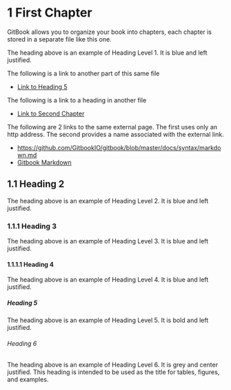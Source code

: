 <!--- @file
  First Chapter of EDK II Template Specification

  Copyright (c) 2017, Intel Corporation. All rights reserved.<BR>

  Redistribution and use in source (original document form) and 'compiled'
  forms (converted to PDF, epub, HTML and other formats) with or without
  modification, are permitted provided that the following conditions are met:

  1) Redistributions of source code (original document form) must retain the
     above copyright notice, this list of conditions and the following
     disclaimer as the first lines of this file unmodified.

  2) Redistributions in compiled form (transformed to other DTDs, converted to
     PDF, epub, HTML and other formats) must reproduce the above copyright
     notice, this list of conditions and the following disclaimer in the
     documentation and/or other materials provided with the distribution.

  THIS DOCUMENTATION IS PROVIDED BY TIANOCORE PROJECT "AS IS" AND ANY EXPRESS OR
  IMPLIED WARRANTIES, INCLUDING, BUT NOT LIMITED TO, THE IMPLIED WARRANTIES OF
  MERCHANTABILITY AND FITNESS FOR A PARTICULAR PURPOSE ARE DISCLAIMED. IN NO
  EVENT SHALL TIANOCORE PROJECT  BE LIABLE FOR ANY DIRECT, INDIRECT, INCIDENTAL,
  SPECIAL, EXEMPLARY, OR CONSEQUENTIAL DAMAGES (INCLUDING, BUT NOT LIMITED TO,
  PROCUREMENT OF SUBSTITUTE GOODS OR SERVICES; LOSS OF USE, DATA, OR PROFITS;
  OR BUSINESS INTERRUPTION) HOWEVER CAUSED AND ON ANY THEORY OF LIABILITY,
  WHETHER IN CONTRACT, STRICT LIABILITY, OR TORT (INCLUDING NEGLIGENCE OR
  OTHERWISE) ARISING IN ANY WAY OUT OF THE USE OF THIS DOCUMENTATION, EVEN IF
  ADVISED OF THE POSSIBILITY OF SUCH DAMAGE.

-->

# 1 First Chapter

GitBook allows you to organize your book into chapters, each chapter is stored
in a separate file like this one.  

The heading above is an example of Heading Level 1. It is blue and left justified.

The following is a link to another part of this same file

* [Link to Heading 5](#heading-5)

The following is a link to a heading in another file

* [Link to Second Chapter](chapter2.md#2-second-chapter)

The following are 2 links to the same external page. The first uses only an http
address. The second provides a name associated with the external link.

* https://github.com/GitbookIO/gitbook/blob/master/docs/syntax/markdown.md
* [Gitbook Markdown](https://github.com/GitbookIO/gitbook/blob/master/docs/syntax/markdown.md)

## 1.1 Heading 2

The heading above is an example of Heading Level 2. It is blue and left justified.

### 1.1.1 Heading 3

The heading above is an example of Heading Level 3. It is blue and left justified.

#### 1.1.1.1 Heading 4

The heading above is an example of Heading Level 4. It is blue and left justified.

##### Heading 5

The heading above is an example of Heading Level 5. It is bold and left justified.

###### Heading 6

The heading above is an example of Heading Level 6. It is grey and center 
justified. This heading is intended to be used as the title for tables, 
figures, and examples.
